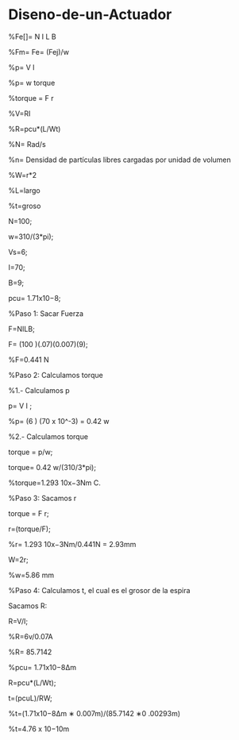 # Diseno-de-un-Actuador

%Fe[]= N I L B 

%Fm= Fe= (Fej)/w

%p= V I

%p= w torque 

%torque = F r

%V=RI 

%R=pcu*(L/Wt) 

%N= Rad/s

%n= Densidad de partículas libres cargadas por unidad de volumen 

%W=r*2 

%L=largo 

%t=groso

N=100;

w=310/(3*pi);

Vs=6;

I=70;

B=9;

pcu= 1.71x10−8;

%Paso 1: Sacar Fuerza

F=NILB;

F= (100 )(.07)(0.007)(9);

%F=0.441 N 

%Paso 2: Calculamos torque

%1.- Calculamos p 

p= V I ;

%p= (6 ) (70 x 10^-3) = 0.42 w 

%2.- Calculamos torque

torque = p/w;

torque= 0.42 w/(310/3*pi);

%torque=1.293 10x−3Nm C. 

%Paso 3: Sacamos r 

torque = F r;

r=(torque/F);

%r= 1.293 10x−3Nm/0.441N = 2.93mm 

W=2r;

%w=5.86 mm 

%Paso 4: Calculamos t, el cual es el grosor de la espira

Sacamos R: 

R=V/I;

%R=6v/0.07A

%R= 85.7142 

%pcu= 1.71x10−8∆m 

R=pcu*(L/Wt);

t=(pcuL)/RW;

%t=(1.71x10−8∆m ∗ 0.007m)/(85.7142 ∗0 .00293m)

%t=4.76 x 10−10m
